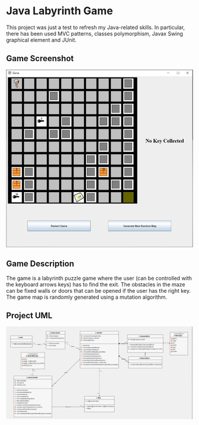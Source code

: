 # Java Labyrinth Game
This project was just a test to refresh my Java-related skills. In particular, there has been used MVC patterns, classes polymorphism,  Javax Swing graphical element and JUnit.

## Game Screenshot
![alt text](https://raw.githubusercontent.com/umeer/Java-Game/master/Game_HUD.JPG)

## Game Description
The game is a labyrinth puzzle game where the user (can be controlled with the keyboard arrows keys) has to find the exit. The obstacles in the maze can be fixed walls or doors that can be opened if the user has the right key. The game map is randomly generated using a mutation algorithm.

## Project UML
![alt text](https://raw.githubusercontent.com/umeer/Java-Game/master/UML.PNG)

